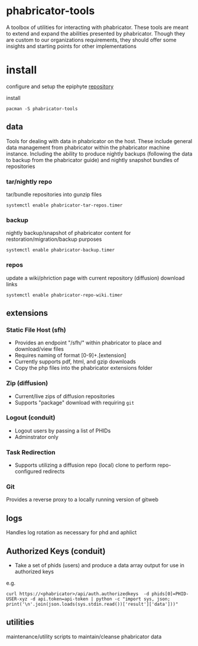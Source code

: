 phabricator-tools
===
A toolbox of utilities for interacting with phabricator. These tools are meant to extend and expand the abilities presented by phabricator. Though they are custom to our organizations requirements, they should offer some insights and starting points for other implementations

# install

configure and setup the epiphyte [repository](https://github.com/epiphyte/repository)

install
```
pacman -S phabricator-tools
```

## data
Tools for dealing with data in phabricator on the host. These include general data management from phabricator within the phabricator machine instance. Including the ability to produce nightly backups (following the data to backup from the phabricator guide) and nightly snapshot bundles of repositories

### tar/nightly repo

tar/bundle repositories into gunzip files
```
systemctl enable phabricator-tar-repos.timer
```

### backup

nightly backup/snapshot of phabricator content for restoration/migration/backup purposes

```
systemctl enable phabricator-backup.timer
```

### repos

update a wiki/phriction page with current repository (diffusion) download links

```
systemctl enable phabricator-repo-wiki.timer
```

## extensions

### Static File Host (sfh)

* Provides an endpoint "/sfh/" within phabricator to place and download/view files
* Requires naming of format [0-9]+.[extension]
* Currently supports pdf, html, and gzip downloads
* Copy the php files into the phabricator extensions folder

### Zip (diffusion)

* Current/live zips of diffusion repositories
* Supports "package" download with requiring `git`

### Logout (conduit)

* Logout users by passing a list of PHIDs
* Adminstrator only

### Task Redirection

* Supports utilizing a diffusion repo (local) clone to perform repo-configured redirects

### Git

Provides a reverse proxy to a locally running version of gitweb

## logs

Handles log rotation as necessary for phd and aphlict

## Authorized Keys (conduit)

* Take a set of phids (users) and produce a data array output for use in authorized keys

e.g.
```
curl https://<phabricator>/api/auth.authorizedkeys  -d phids[0]=PHID-USER-xyz -d api.token=api-token | python -c "import sys, json; print('\n'.join(json.loads(sys.stdin.read())['result']['data']))"
```

## utilities

maintenance/utility scripts to maintain/cleanse phabricator data
